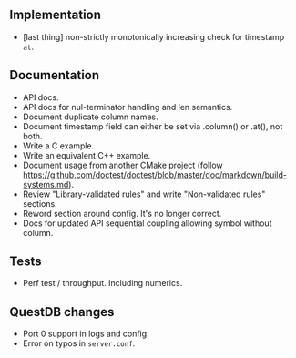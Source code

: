 Implementation
--------------
  * [last thing] non-strictly monotonically increasing check for timestamp `at`.

Documentation
-------------
  * API docs.
  * API docs for nul-terminator handling and len semantics.
  * Document duplicate column names.
  * Document timestamp field can either be set via .column() or .at(), not both.
  * Write a C example.
  * Write an equivalent C++ example.
  * Document usage from another CMake project
    (follow https://github.com/doctest/doctest/blob/master/doc/markdown/build-systems.md).
  * Review "Library-validated rules" and write "Non-validated rules" sections.
  * Reword section around config. It's no longer correct.
  * Docs for updated API sequential coupling allowing symbol without column.

Tests
-----
  * Perf test / throughput. Including numerics.

QuestDB changes
---------------
  * Port 0 support in logs and config.
  * Error on typos in `server.conf`.
